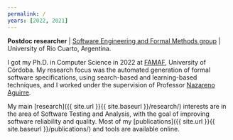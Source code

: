 ```yaml
---
permalink: /
years: [2022, 2021]
---
```


**Postdoc researcher** \| [Software Engineering and Formal Methods group](https://mfis.dc.exa.unrc.edu.ar) \| University of Rio Cuarto, Argentina.

I got my Ph.D. in Computer Science in 2022 at [FAMAF](https://www.famaf.unc.edu.ar/), University of Córdoba. My research focus was the automated generation of formal software specifications, using search-based and learning-based techniques, and I worked under the supervision of Professor [Nazareno Aguirre](https://dc.exa.unrc.edu.ar/staff/naguirre/en/Nazareno_Aguirres_Personal_Web_Page/Main.html).

My main [research]({{ site.url }}{{ site.baseurl }}/research/) interests are in the area of Software Testing and Analysis, with the goal of improving software reliability and quality. Most of my [publications]({{ site.url }}{{ site.baseurl }}/publications/) and tools are available online.

